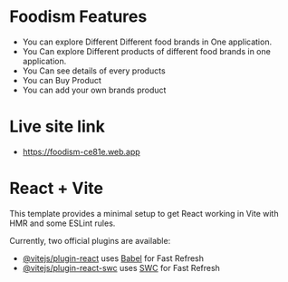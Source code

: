 # Foodism Features

- You can explore Different Different food brands in One application.
- You Can explore Different products of different food brands in one application.
- You Can see details of every products
- You can Buy Product
- You can add your own brands product

# Live site link
- https://foodism-ce81e.web.app

# React + Vite

This template provides a minimal setup to get React working in Vite with HMR and some ESLint rules.

Currently, two official plugins are available:

- [@vitejs/plugin-react](https://github.com/vitejs/vite-plugin-react/blob/main/packages/plugin-react/README.md) uses [Babel](https://babeljs.io/) for Fast Refresh
- [@vitejs/plugin-react-swc](https://github.com/vitejs/vite-plugin-react-swc) uses [SWC](https://swc.rs/) for Fast Refresh

